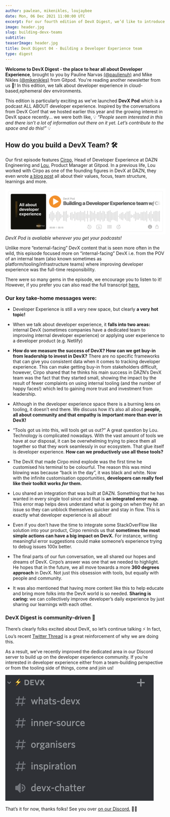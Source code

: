 ```yaml
---
author: pawlean, mikenikles, loujaybee
date: Mon, 06 Dec 2021 11:00:00 UTC
excerpt: For our fourth edition of DevX Digest, we’d like to introduce our new podcast with a first episode all about building a developer experience team!
image: header.jpg
slug: building-devx-teams
subtitle:
teaserImage: header.jpg
title: DevX Digest 04 - Building a Developer Experience team
type: digest
---
```


<script context="module">
  export const prerender = true;
</script>

**Welcome to DevX Digest - the place to hear all about Developer Experience**, brought to you by Pauline Narvas [(@paulienuh)](https://twitter.com/paulienuh) and Mike Nikles [(@mikenikles)](https://twitter.com/mikenikles) from Gitpod. You're reading another newsletter from us 🎉! In this edition, we talk about developer experience in cloud-based,ephemeral dev environments.

This edition is particularly exciting as we’ve launched **DevX Pod** which is a podcast ALL ABOUT developer experience. Inspired by the conversations from DevX Conf that we hosted earlier this year and the growing interest in DevX space recently... we were both like, 💡 _“People seem interested in this and there isn’t a lot of information out there on it yet. Let’s contribute to the space and do this!”_ 💡

## How do you build a DevX Team? 🛠

Our first episode features [Cirpo](https://twitter.com/cirpo), Head of Developer Experience at DAZN Engineering and [Lou](https://twitter.com/loujaybee), Product Manager at Gitpod. In a previous life, Lou worked with Cirpo as one of the founding figures in DevX at DAZN, they even wrote [a blog post](https://medium.com/dazn-tech/developer-experience-dx-at-dazn-e6de9a0208d2) all about their values, focus, team structure, learnings and more.

![DevX Podcast Episode 1](../../../static/images/blog/building-devx-teams/podcast.png)
_DevX Pod is avaliable wherever you get your podcasts!_

Unlike more “external-facing” DevX content that is seen more often in the wild, this episode focused more on “internal-facing” DevX i.e. from the POV of an internal team (also known sometimes as platform/tooling/infrastructure teams) where improving developer experience was the full-time responsibility.

There were so many gems in the episode, we encourage you to listen to it! However, if you prefer you can also read the full transcript [here.](https://www.buzzsprout.com/1895030/9637256)

### Our key take-home messages were:

- Developer Experience is still a very new space, but clearly **a very hot topic!**

- When we talk about developer experience, it **falls into two areas:** internal DevX (sometimes companies have a dedicated team to improving internal developer experience) or applying user experience to a developer product (e.g. Netlify)

- **How do we measure the success of DevX? How can we get buy-in from leadership to invest in DevX?** There are no specific frameworks that can give you consistent data when it comes to tracking developer experience. This can make getting buy-in from stakeholders difficult, however, Cirpo shared that he thinks his main success in DAZN’s DevX team was the fact that they started small, showing the impact by the result of fewer complaints on using internal tooling (and the number of happy faces!) which led to gaining more trust and investment from leadership.

- Although in the developer experience space there is a burning lens on tooling, it doesn’t end there. We discuss how it’s also all about **people, all about community and that empathy is important more than ever in DevX!**

- “Tools got us into this, will tools get us out?” A great question by Lou. Technology is complicated nowadays. With the vast amount of tools we have at our disposal, it can be overwhelming trying to piece them all together so that they work seamlessly in our ecosystem. That glue itself is developer experience. **How can we productively use all these tools?**

- The DevX that made Cirpo mind explode was the first time he customised his terminal to be colourful. The reason this was mind blowing was because “back in the day”, it was black and white. Now with the infinite customisation opportunities, **developers can really feel like their toolkit works _for_ them.**

- Lou shared an integration that was built at DAZN. Something that he has wanted in every single tool since and that is **an integrated error map.** This error map helps devs understand what is going on when they hit an issue so they can unblock themselves quicker and stay in flow. This is exactly what developer experience is all about!

- Even if you don’t have the time to integrate some StackOverFlow like solution into your product, Cirpo reminds us that **sometimes the most simple actions can have a big impact on DevX.** For instance, writing meaningful error suggestions could make someone’s experience trying to debug issues 100x better.

- The final parts of our fun conversation, we all shared our hopes and dreams of DevX. Cirpo’s answer was one that we needed to highlight. He hopes that in the future, we all move towards a more **360 degrees approach** in DevX. Not just this obsession with tools, but equally with people and community.

- It was also mentioned that having more content like this to help educate and bring more folks into the DevX world is so needed. **Sharing is caring:** we can collectively improve developer’s daily experience by just sharing our learnings with each other.

### DevX Digest is community-driven 🤝

There’s clearly folks excited about DevX, so let’s continue talking ⚡️ In fact, Lou’s recent [Twitter Thread](https://twitter.com/loujaybee/status/1466042887716720640) is a great reinforcement of why we are doing this.

As a result, we’ve recently improved the dedicated area in our Discord server to build up on the developer experience community. If you’re interested in developer experience either from a team-building perspective or from the tooling side of things, come and join us!

![DevX Podcast Episode 1](../../../static/images/blog/building-devx-teams/DevX-Discord.png)

That’s it for now, thanks folks! See you over [on our Discord.](https://www.gitpod.io/chat) 👋🏼
